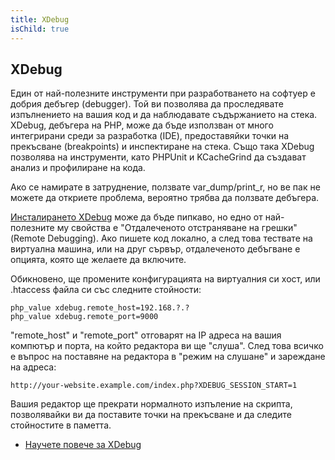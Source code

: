 ```yaml
---
title: XDebug
isChild: true
---
```


## XDebug

Един от най-полезните инструменти при разработването на софтуер е добрия дебъгер (debugger). Той ви позволява да проследявате изпълнението на вашия код и да наблюдавате съдържанието на стека. XDebug, дебъгера на PHP, може да бъде използван от много интегрирани среди за разработка (IDE), предоставяйки точки на прекъсване (breakpoints) и инспектиране на стека. Също така XDebug позволява на инструменти, като PHPUnit и KCacheGrind да създават анализ и профилиране на кода.

Ако се намирате в затруднение, ползвате var_dump/print_r, но ве пак не можете да откриете проблема, вероятно трябва да ползвате дебъгера.

[Инсталирането XDebug][xdebug-install] може да бъде пипкаво, но едно от най-полезните му свойства е "Отдалеченото отстраняване на грешки" (Remote Debugging). Ако пишете код локално, а след това тествате на виртуална машина, или на друг сървър, отдалеченото дебъгване е опцията, която ще желаете да включите.

Обикновено, ще промените конфигурацията на виртуалния си хост, или .htaccess файла си със следните стойности:

    php_value xdebug.remote_host=192.168.?.?
    php_value xdebug.remote_port=9000

"remote_host" и "remote_port" отговарят на IP адреса на вашия компютър и порта, на който редактора ви ще "слуша". След това всичко е въпрос на поставяне на редактора в "режим на слушане" и зареждане на адреса:

    http://your-website.example.com/index.php?XDEBUG_SESSION_START=1

Вашия редактор ще прекрати нормалното изпъление на скрипта, позволявайки ви да поставите точки на прекъсване и да следите стойностите в паметта.

 * [Научете повече за XDebug][xdebug-docs]

[xdebug-docs]: http://xdebug.org/docs/
[xdebug-install]: http://xdebug.org/docs/install
